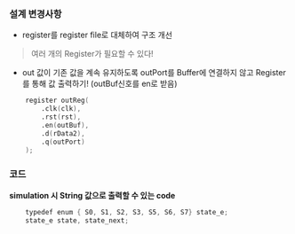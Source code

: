 ### 설계 변경사항
- register를 register file로 대체하여 구조 개선
> 여러 개의 Register가 필요할 수 있다!

- out 값이 기존 값을 계속 유지하도록 outPort를 Buffer에 연결하지 않고 Register를 통해 값 출력하기! (outBuf신호를 en로 받음)

```verilog
    register outReg(
        .clk(clk),
        .rst(rst),
        .en(outBuf),
        .d(rData2),
        .q(outPort)
    );
```

### 코드
**simulation 시 String 값으로 출력할 수 있는 code**

```verilog
    typedef enum { S0, S1, S2, S3, S5, S6, S7} state_e;
    state_e state, state_next;
```